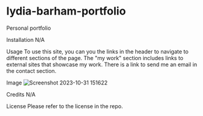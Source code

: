 # lydia-barham-portfolio
Personal portfolio

Installation
N/A

Usage
To use this site, you can you the links in the header to navigate to different sections of the page. The "my work" section includes links to external sites that showcase my work. There is a link to send me an email in the contact section.

Image 
![Screenshot 2023-10-31 151622](https://github.com/lydiabarham/lydia-barham-portfolio/assets/147499934/3e248b32-7a64-4348-b6a5-2498f905b81d)

Credits
N/A

License
Please refer to the license in the repo.
